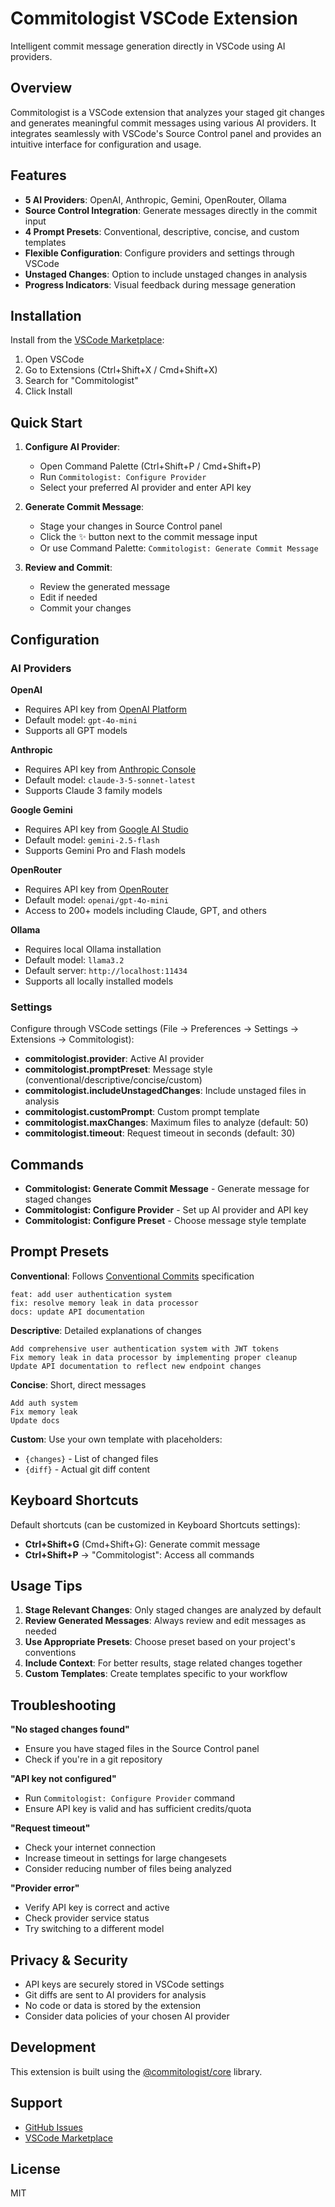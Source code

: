 # Commitologist VSCode Extension

Intelligent commit message generation directly in VSCode using AI providers.

## Overview

Commitologist is a VSCode extension that analyzes your staged git changes and generates meaningful commit messages using various AI providers. It integrates seamlessly with VSCode's Source Control panel and provides an intuitive interface for configuration and usage.

## Features

- **5 AI Providers**: OpenAI, Anthropic, Gemini, OpenRouter, Ollama
- **Source Control Integration**: Generate messages directly in the commit input
- **4 Prompt Presets**: Conventional, descriptive, concise, and custom templates
- **Flexible Configuration**: Configure providers and settings through VSCode
- **Unstaged Changes**: Option to include unstaged changes in analysis
- **Progress Indicators**: Visual feedback during message generation

## Installation

Install from the [VSCode Marketplace](https://marketplace.visualstudio.com/items?itemName=vladstudio.commitologist):

1. Open VSCode
2. Go to Extensions (Ctrl+Shift+X / Cmd+Shift+X)
3. Search for "Commitologist"
4. Click Install

## Quick Start

1. **Configure AI Provider**: 
   - Open Command Palette (Ctrl+Shift+P / Cmd+Shift+P)  
   - Run `Commitologist: Configure Provider`
   - Select your preferred AI provider and enter API key

2. **Generate Commit Message**:
   - Stage your changes in Source Control panel
   - Click the ✨ button next to the commit message input
   - Or use Command Palette: `Commitologist: Generate Commit Message`

3. **Review and Commit**:
   - Review the generated message
   - Edit if needed
   - Commit your changes

## Configuration

### AI Providers

**OpenAI**
- Requires API key from [OpenAI Platform](https://platform.openai.com/)
- Default model: `gpt-4o-mini`
- Supports all GPT models

**Anthropic**  
- Requires API key from [Anthropic Console](https://console.anthropic.com/)
- Default model: `claude-3-5-sonnet-latest`
- Supports Claude 3 family models

**Google Gemini**
- Requires API key from [Google AI Studio](https://aistudio.google.com/)
- Default model: `gemini-2.5-flash`
- Supports Gemini Pro and Flash models

**OpenRouter**
- Requires API key from [OpenRouter](https://openrouter.ai/)
- Default model: `openai/gpt-4o-mini`
- Access to 200+ models including Claude, GPT, and others

**Ollama**
- Requires local Ollama installation
- Default model: `llama3.2`
- Default server: `http://localhost:11434`
- Supports all locally installed models

### Settings

Configure through VSCode settings (File → Preferences → Settings → Extensions → Commitologist):

- **commitologist.provider**: Active AI provider
- **commitologist.promptPreset**: Message style (conventional/descriptive/concise/custom)
- **commitologist.includeUnstagedChanges**: Include unstaged files in analysis
- **commitologist.customPrompt**: Custom prompt template
- **commitologist.maxChanges**: Maximum files to analyze (default: 50)
- **commitologist.timeout**: Request timeout in seconds (default: 30)

## Commands

- **Commitologist: Generate Commit Message** - Generate message for staged changes
- **Commitologist: Configure Provider** - Set up AI provider and API key
- **Commitologist: Configure Preset** - Choose message style template

## Prompt Presets

**Conventional**: Follows [Conventional Commits](https://conventionalcommits.org/) specification
```
feat: add user authentication system
fix: resolve memory leak in data processor
docs: update API documentation
```

**Descriptive**: Detailed explanations of changes
```
Add comprehensive user authentication system with JWT tokens
Fix memory leak in data processor by implementing proper cleanup
Update API documentation to reflect new endpoint changes
```

**Concise**: Short, direct messages
```
Add auth system
Fix memory leak  
Update docs
```

**Custom**: Use your own template with placeholders:
- `{changes}` - List of changed files
- `{diff}` - Actual git diff content

## Keyboard Shortcuts

Default shortcuts (can be customized in Keyboard Shortcuts settings):

- **Ctrl+Shift+G** (Cmd+Shift+G): Generate commit message
- **Ctrl+Shift+P** → "Commitologist": Access all commands

## Usage Tips

1. **Stage Relevant Changes**: Only staged changes are analyzed by default
2. **Review Generated Messages**: Always review and edit messages as needed
3. **Use Appropriate Presets**: Choose preset based on your project's conventions
4. **Include Context**: For better results, stage related changes together
5. **Custom Templates**: Create templates specific to your workflow

## Troubleshooting

**"No staged changes found"**
- Ensure you have staged files in the Source Control panel
- Check if you're in a git repository

**"API key not configured"**
- Run `Commitologist: Configure Provider` command
- Ensure API key is valid and has sufficient credits/quota

**"Request timeout"**
- Check your internet connection
- Increase timeout in settings for large changesets
- Consider reducing number of files being analyzed

**"Provider error"**
- Verify API key is correct and active
- Check provider service status
- Try switching to a different model

## Privacy & Security

- API keys are securely stored in VSCode settings
- Git diffs are sent to AI providers for analysis
- No code or data is stored by the extension
- Consider data policies of your chosen AI provider

## Development

This extension is built using the [@commitologist/core](https://www.npmjs.com/package/@commitologist/core) library.

## Support

- [GitHub Issues](https://github.com/vladstudio/commitologist/issues)
- [VSCode Marketplace](https://marketplace.visualstudio.com/items?itemName=vladstudio.commitologist)

## License

MIT
